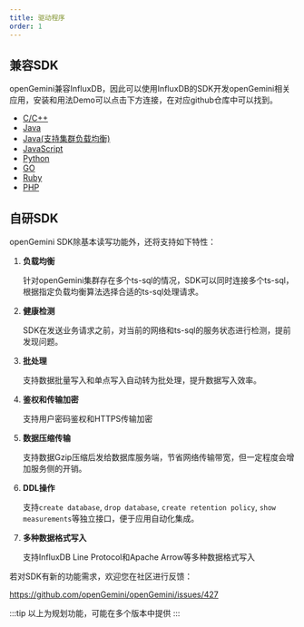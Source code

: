 ```yaml
---
title: 驱动程序
order: 1
---
```


## 兼容SDK

openGemini兼容InfluxDB，因此可以使用InfluxDB的SDK开发openGemini相关应用，安装和用法Demo可以点击下方连接，在对应github仓库中可以找到。  
- [C/C++](https://github.com/openGemini/openGemini/blob/main)
- [Java](https://github.com/influxdata/influxdb-java)
- [Java(支持集群负载均衡)](https://github.com/xiangyu5632/influxdb-java)
- [JavaScript](https://github.com/node-influx/node-influx)
- [Python](https://github.com/influxdata/influxdb-python)
- [GO](https://github.com/influxdata/influxdb1-client)
- [Ruby](https://github.com/influxdata/influxdb-ruby)
- [PHP](https://github.com/influxdata/influxdb-php)

## 自研SDK

openGemini SDK除基本读写功能外，还将支持如下特性：

1. **负载均衡**

   针对openGemini集群存在多个ts-sql的情况，SDK可以同时连接多个ts-sql，根据指定负载均衡算法选择合适的ts-sql处理请求。

2. **健康检测**

   SDK在发送业务请求之前，对当前的网络和ts-sql的服务状态进行检测，提前发现问题。

3. **批处理**

   支持数据批量写入和单点写入自动转为批处理，提升数据写入效率。

4. **鉴权和传输加密**

   支持用户密码鉴权和HTTPS传输加密

5. **数据压缩传输**

   支持数据Gzip压缩后发给数据库服务端，节省网络传输带宽，但一定程度会增加服务侧的开销。

6. **DDL操作**

   支持`create database`, `drop database`, `create retention policy`, `show measurements`等独立接口，便于应用自动化集成。

7. **多种数据格式写入**

   支持InfluxDB Line Protocol和Apache Arrow等多种数据格式写入

若对SDK有新的功能需求，欢迎您在社区进行反馈：

https://github.com/openGemini/openGemini/issues/427



:::tip
以上为规划功能，可能在多个版本中提供
:::
